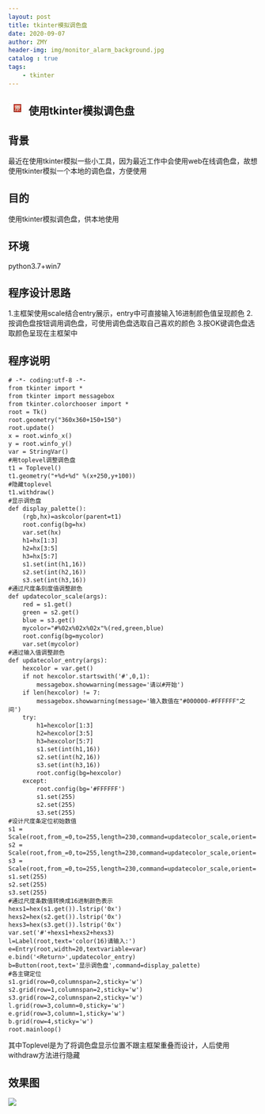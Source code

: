 ```yaml
---
layout: post
title: tkinter模拟调色盘
date: 2020-09-07
author: ZMY
header-img: img/monitor_alarm_background.jpg
catalog : true
tags:
    - tkinter
---
```

## <img class="original" src='https://raw.githubusercontent.com/276622709/276622709.github.io/master/img/original.png'> 使用tkinter模拟调色盘
## 背景
最近在使用tkinter模拟一些小工具，因为最近工作中会使用web在线调色盘，故想使用tkinter模拟一个本地的调色盘，方便使用
## 目的
使用tkinter模拟调色盘，供本地使用
## 环境
python3.7+win7
## 程序设计思路
1.主框架使用scale结合entry展示，entry中可直接输入16进制颜色值呈现颜色
2.按调色盘按钮调用调色盘，可使用调色盘选取自己喜欢的颜色
3.按OK键调色盘选取颜色呈现在主框架中
## 程序说明
```
# -*- coding:utf-8 -*-
from tkinter import *
from tkinter import messagebox
from tkinter.colorchooser import *
root = Tk()
root.geometry("360x360+150+150")
root.update()
x = root.winfo_x()
y = root.winfo_y()
var = StringVar()
#用toplevel调整调色盘
t1 = Toplevel()
t1.geometry("+%d+%d" %(x+250,y+100))
#隐藏toplevel
t1.withdraw()
#显示调色盘
def display_palette():
    (rgb,hx)=askcolor(parent=t1)
    root.config(bg=hx)
    var.set(hx)
    h1=hx[1:3]
    h2=hx[3:5]
    h3=hx[5:7]
    s1.set(int(h1,16))
    s2.set(int(h2,16))
    s3.set(int(h3,16))
#通过尺度条刻度值调整颜色
def updatecolor_scale(args):
    red = s1.get()
    green = s2.get()
    blue = s3.get()
    mycolor="#%02x%02x%02x"%(red,green,blue)
    root.config(bg=mycolor)
    var.set(mycolor)
#通过输入值调整颜色
def updatecolor_entry(args):
    hexcolor = var.get()
    if not hexcolor.startswith('#',0,1):
        messagebox.showwarning(message='请以#开始')
    if len(hexcolor) != 7:
        messagebox.showwarning(message='输入数值在"#000000-#FFFFFF"之间')
    try:
        h1=hexcolor[1:3]
        h2=hexcolor[3:5]
        h3=hexcolor[5:7]
        s1.set(int(h1,16))
        s2.set(int(h2,16))
        s3.set(int(h3,16))
        root.config(bg=hexcolor)
    except:
        root.config(bg='#FFFFFF')
        s1.set(255)
        s2.set(255)
        s3.set(255)
#设计尺度条定位初始数值
s1 = Scale(root,from_=0,to=255,length=230,command=updatecolor_scale,orient='horizontal')
s2 = Scale(root,from_=0,to=255,length=230,command=updatecolor_scale,orient='horizontal')
s3 = Scale(root,from_=0,to=255,length=230,command=updatecolor_scale,orient='horizontal')
s1.set(255)
s2.set(255)
s3.set(255)
#通过尺度条数值转换成16进制颜色表示
hexs1=hex(s1.get()).lstrip('0x')
hexs2=hex(s2.get()).lstrip('0x')
hexs3=hex(s3.get()).lstrip('0x')
var.set('#'+hexs1+hexs2+hexs3)
l=Label(root,text='color(16)请输入:')
e=Entry(root,width=20,textvariable=var)
e.bind('<Return>',updatecolor_entry)
b=Button(root,text='显示调色盘',command=display_palette)
#各主键定位
s1.grid(row=0,columnspan=2,sticky='w')
s2.grid(row=1,columnspan=2,sticky='w')
s3.grid(row=2,columnspan=2,sticky='w')
l.grid(row=3,column=0,sticky='w')
e.grid(row=3,column=1,sticky='w')
b.grid(row=4,sticky='w')
root.mainloop()
```
其中Toplevel是为了将调色盘显示位置不跟主框架重叠而设计，人后使用withdraw方法进行隐藏  
## 效果图  
![](https://raw.githubusercontent.com/276622709/276622709.github.io/master/img/2020-09-07/111.gif)

